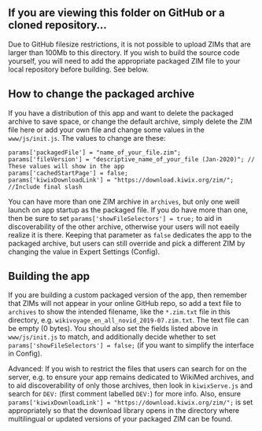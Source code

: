 ## If you are viewing this folder on GitHub or a cloned repository…

Due to GitHub filesize restrictions, it is not possible to upload ZIMs that are larger than 100Mb to this directory. If you wish to build the source code yourself, you will need to add the appropriate packaged ZIM file to your local repository before building. See below.

## How to change the packaged archive

If you have a distribution of this app and want to delete the packaged archive to save space, or change the default archive, simply delete the ZIM file here or add your own file and change some values in the `www/js/init.js`. The values to change are these:

```
params['packagedFile'] = "name_of_your_file.zim";
params['fileVersion'] = "descriptive_name_of_your_file (Jan-2020)"; // These values will show in the app
params['cachedStartPage'] = false;
params['kiwixDownloadLink'] = "https://download.kiwix.org/zim/"; //Include final slash
```

You can have more than one ZIM archive in `archives`, but only one weill launch on app startup as the packaged file. If you do have more than one, then be sure to set `params['showFileSelectors'] = true;` to aid in discoverability of the other archive, otherwise your users will not eaeily realize it is there. Keeping that parameter as `false` dedicates the app to the packaged archive, but users can still override and pick a different ZIM by changing the value in Expert Settings (Config).

## Building the app

If you are building a custom packaged version of the app, then remember that ZIMs will not appear in your online GitHub repo, so add a text file to `archives` to show the intended filename, like the `*.zim.txt` file in this directory, e.g. `wikivoyage_en_all_novid_2019-07.zim.txt`. The text file can be empty (0 bytes). You should also set the fields listed above in `www/js/init.js` to match, and additionally decide whether to set `params['showFileSelectors'] = false;` (if you want to simplify the interface in Config).

Advanced: If you wish to restrict the files that users can search for on the server, e.g. to ensure your app remains dedicated to WikiMed archives, and to aid discoverability of only those archives, then look in `kiwixServe.js` and search for `DEV:` (first comment labelled `DEV:`) for more info. Also, ensure `params['kiwixDownloadLink'] = "https://download.kiwix.org/zim/";` is set appropriately so that the download library opens in the directory where multilingual or updated versions of your packaged ZIM can be found.
